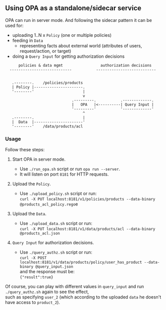 ## Using OPA as a standalone/sidecar service

OPA can run in server mode. And following the sidecar pattern it can be used for:

- uploading 1..N x `Policy` (one or multiple policies)
- feeding in `Data`
  - representing facts about external world (attributes of users, request/action, or target)
- doing a `Query Input` for getting authorization decisions

```
      policies & data mgmt                 authorization decisions
  ----------------------------           ---------------------------


   .--------.    /policies/products
   | Policy |----------------------.
   '--------'                      |
                                   v
                              .---------.           .-------------.
                              |   OPA   |<----------| Query Input |
                              '---------'           '-------------'
                                   ^
   .--------.                      |
   |  Data  |----------------------'
   '--------'    /data/products/acl
```

### Usage

Follow these steps:

1. Start OPA in server mode.

   - Use `./run_opa.sh` script or run `opa run --server`.
   - It will listen on port `8181` for HTTP requests.

1. Upload the `Policy`.

   - Use `./upload_policy.sh` script or run:<br/>
     `curl -X PUT localhost:8181/v1/policies/products --data-binary @products_acl_policy.rego`e

1. Upload the `Data`.

   - Use `./upload_data.sh` script or run:<br/>
     `curl -X PUT localhost:8181/v1/data/products/acl --data-binary @products_acl.json`

1. `Query Input` for authorization decisions.

   - Use `./query_authz.sh` script or run:<br/>
     `curl -X POST localhost:8181/v1/data/products/policy/user_has_product --data-binary @query_input.json`<br/>
     and the response must be:<br/>
     `{"result":true}`

Of course, you can play with different values in `query_input` and run `./query_authz.sh` again to see the effect,<br/>
such as specifying `user_2` (which according to the uploaded `data` he doesn't have access to `product_2`).
